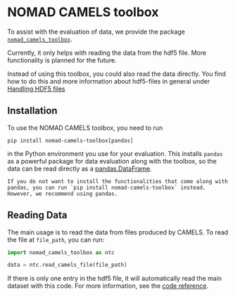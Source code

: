# NOMAD CAMELS toolbox

To assist with the evaluation of data, we provide the package [`nomad_camels_toolbox`](https://pypi.org/project/nomad-camels-toolbox/).

Currently, it only helps with reading the data from the hdf5 file. More functionality is planned for the future.

Instead of using this toolbox, you could also read the data directly. You find how to do this and more information about hdf5-files in general under [Handling HDF5 files](handling_hdf5.md#users-guide)

## Installation

To use the NOMAD CAMELS toolbox, you need to run
```
pip install nomad-camels-toolbox[pandas]
```
in the Python environment you use for your evaluation.
This installs `pandas` as a powerful package for data evaluation along with the toolbox, so the data can be read directly as a [pandas.DataFrame](https://pandas.pydata.org/docs/reference/api/pandas.DataFrame.html).

```{note}
If you do not want to install the functionalities that come along with pandas, you can run `pip install nomad-camels-toolbox` instead. However, we recommend using pandas.
```

## Reading Data
The main usage is to read the data from files produced by CAMELS. To read the file at `file_path`, you can run:
```python
import nomad_camels_toolbox as ntc

data = ntc.read_camels_file(file_path)
```
If there is only one entry in the hdf5 file, it will automatically read the main dataset with this code. For more information, see the [code reference](../code/nomad_camels_toolbox.html#nomad_camels_toolbox.data_reader.read_camels_file).


